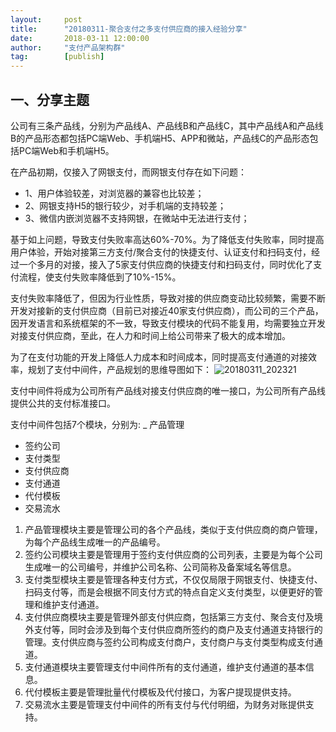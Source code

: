 ```yaml
---  
layout:     post   
title:      "20180311-聚合支付之多支付供应商的接入经验分享"  
date:       2018-03-11 12:00:00  
author:     "支付产品架构群"  
tag:		[publish]   
--- 
```


## 一、分享主题

公司有三条产品线，分别为产品线A、产品线B和产品线C，其中产品线A和产品线B的产品形态都包括PC端Web、手机端H5、APP和微站，产品线C的产品形态包括PC端Web和手机端H5。

在产品初期，仅接入了网银支付，而网银支付存在如下问题：  
- 1、用户体验较差，对浏览器的兼容也比较差；   
- 2、网银支持H5的银行较少，对手机端的支持较差；   
- 3、微信内嵌浏览器不支持网银，在微站中无法进行支付；   

基于如上问题，导致支付失败率高达60%-70%。为了降低支付失败率，同时提高用户体验，开始对接第三方支付/聚合支付的快捷支付、认证支付和扫码支付，经过一个多月的对接，接入了5家支付供应商的快捷支付和扫码支付，同时优化了支付流程，使支付失败率降低到了10%-15%。  

支付失败率降低了，但因为行业性质，导致对接的供应商变动比较频繁，需要不断开发对接新的支付供应商（目前已对接近40家支付供应商），而公司的三个产品，因开发语言和系统框架的不一致，导致支付模块的代码不能复用，均需要独立开发对接支付供应商，至此，在人力和时间上给公司带来了极大的成本增加。

为了在支付功能的开发上降低人力成本和时间成本，同时提高支付通道的对接效率，规划了支付中间件，产品规划的思维导图如下：
![20180311_202321](http://static.cocolian.cn/img/201803/20180320095737.jpg)

支付中间件将成为公司所有产品线对接支付供应商的唯一接口，为公司所有产品线提供公共的支付标准接口。

支付中间件包括7个模块，分别为:
_ 产品管理  
- 签约公司  
- 支付类型  
- 支付供应商  
- 支付通道  
- 代付模板  
- 交易流水  

1. 产品管理模块主要是管理公司的各个产品线，类似于支付供应商的商户管理，为每个产品线生成唯一的产品编号。  
2. 签约公司模块主要是管理用于签约支付供应商的公司列表，主要是为每个公司生成唯一的公司编号，并维护公司名称、公司简称及备案域名等信息。   
3. 支付类型模块主要是管理各种支付方式，不仅仅局限于网银支付、快捷支付、扫码支付等，而是会根据不同支付方式的特点自定义支付类型，以便更好的管理和维护支付通道。  
4. 支付供应商模块主要是管理外部支付供应商，包括第三方支付、聚合支付及境外支付等，同时会涉及到每个支付供应商所签约的商户及支付通道支持银行的管理。支付供应商与签约公司构成支付商户，支付商户与支付类型构成支付通道。  
5. 支付通道模块主要管理支付中间件所有的支付通道，维护支付通道的基本信息。  
6. 代付模板主要是管理批量代付模板及代付接口，为客户提现提供支持。  
7. 交易流水主要是管理支付中间件的所有支付与代付明细，为财务对账提供支持。  

